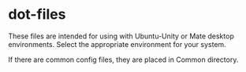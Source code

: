 # dot-files

These files are intended for using with Ubuntu-Unity or Mate desktop environments. Select the appropriate environment for your system.

If there are common config files, they are placed in Common directory.